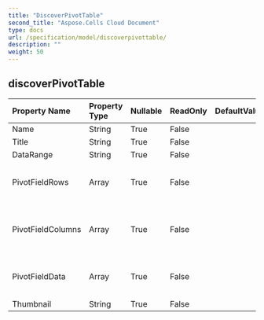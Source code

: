 ```yaml
---
title: "DiscoverPivotTable"
second_title: "Aspose.Cells Cloud Document"
type: docs
url: /specification/model/discoverpivottable/
description: ""
weight: 50
---
```


## **discoverPivotTable**

 

| Property Name | Property Type | Nullable |  ReadOnly | DefaultValue | Description | 
| :- | :- | :- |:- |  :- | :- |
| Name | String | True |  False |  |  |  
| Title | String | True |  False |  |  |  
| DataRange | String | True |  False |  |  |  
| PivotFieldRows | Array<Integer> | True |  False |  | Represents row fields in a PivotTable report. |  
| PivotFieldColumns | Array<Integer> | True |  False |  | Represents column fields in a PivotTable report. |  
| PivotFieldData | Array<Integer> | True |  False |  | Represents data fields in a PivotTable report. |  
| Thumbnail | String | True |  False |  | Base64String |  

